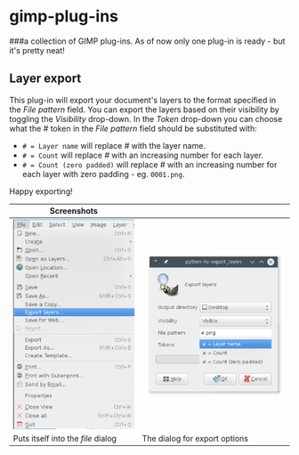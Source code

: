 gimp-plug-ins
=============
###a collection of GIMP plug-ins.
As of now only one plug-in is ready - but it's pretty neat!

## Layer export
This plug-in will export your document's layers to the format specified in the *File pattern* field.
You can export the layers based on their visibility by toggling the *Visibility* drop-down.
In the *Token* drop-down you can choose what the *#* token in the *File pattern* field should be substituted with:
* `# = Layer name` will replace *#* with the layer name.
* `# = Count` will replace *#* with an increasing number for each layer.
* `# = Count (zero padded)` will replace *#* with an increasing number for each layer with zero padding - eg. `0001.png`.

Happy exporting!

| Screenshots|  |
| ------------- | ------------- |
| ![Screenshot](./screenshot_2.png)  | ![Screenshot](./screenshot_1.png)  |
| Puts itself into the *file* dialog  | The dialog for export options |
